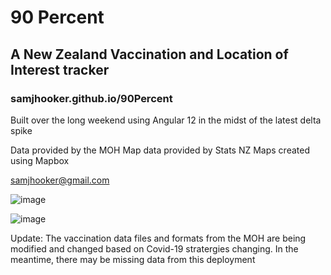 # 90 Percent

## A New Zealand Vaccination and Location of Interest tracker
### samjhooker.github.io/90Percent

Built over the long weekend using Angular 12 in the midst of the latest delta spike

Data provided by the MOH
Map data provided by Stats NZ
Maps created using Mapbox

samjhooker@gmail.com

![image](https://user-images.githubusercontent.com/7506157/145732073-e77cb0c5-bf9f-4950-89f4-afab4771204e.png)

![image](https://user-images.githubusercontent.com/7506157/145732100-2414d929-bc01-40d6-9356-ed3e4024a08f.png)


Update: The vaccination data files and formats from the MOH are being modified and changed based on Covid-19 stratergies changing. In the meantime, there may be missing data from this deployment
